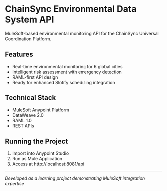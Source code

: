 # ChainSync Environmental Data System API

MuleSoft-based environmental monitoring API for the ChainSync Universal Coordination Platform.

## Features
- Real-time environmental monitoring for 6 global cities
- Intelligent risk assessment with emergency detection
- RAML-first API design
- Ready for enhanced Slotify scheduling integration

## Technical Stack
- MuleSoft Anypoint Platform
- DataWeave 2.0
- RAML 1.0
- REST APIs

## Running the Project
1. Import into Anypoint Studio
2. Run as Mule Application
3. Access at http://localhost:8081/api

---
*Developed as a learning project demonstrating MuleSoft integration expertise*
